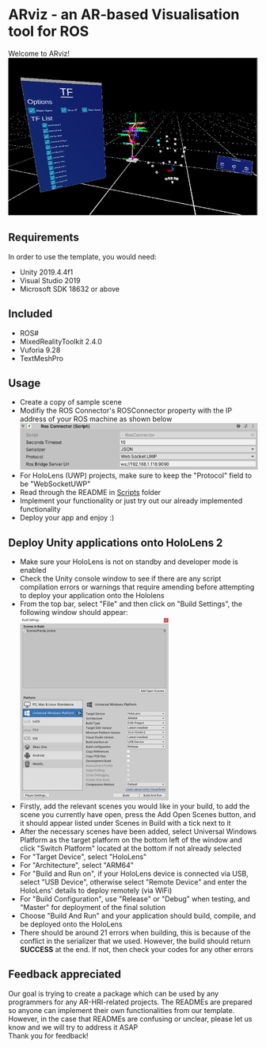 # ARviz - an AR-based Visualisation tool for ROS
Welcome to ARviz!
![alt text](Images/ARviz.PNG "ARviz")  
## Requirements
In order to use the template, you would need:
- Unity 2019.4.4f1
- Visual Studio 2019
- Microsoft SDK 18632 or above
## Included
- ROS#
- MixedRealityToolkit 2.4.0
- Vuforia 9.28
- TextMeshPro
## Usage
- Create a copy of sample scene
- Modifiy the ROS Connector's ROSConnector property with the IP address of your ROS machine as shown below  
![alt text](Images/SetIP.PNG "SetIP")  
- For HoloLens (UWP) projects, make sure to keep the "Protocol" field to be "WebSocketUWP"
- Read through the README in [Scripts](Assets/Scripts) folder  
- Implement your functionality or just try out our already implemented functionality  
- Deploy your app and enjoy :)  
## Deploy Unity applications onto HoloLens 2
- Make sure your HoloLens is not on standby and developer mode is enabled
- Check the Unity console window to see if there are any script compilation errors or warnings that require amending before attempting to deploy your application onto the Hololens
- From the top bar, select "File" and then click on "Build Settings", the following window should appear:  
![alt text](Images/Build.jpg "Build")  
- Firstly, add the relevant scenes you would like in your build, to add the scene you currently have open, press the Add Open Scenes button, and it should appear listed under Scenes in Build with a tick next to it  
- After the necessary scenes have been added, select Universal Windows Platform as the target platform on the bottom left of the window and click "Switch Platform" located at the bottom if not already selected  
- For "Target Device", select "HoloLens"  
- For "Architecture", select "ARM64" 
- For "Build and Run on", if your HoloLens device is connected via USB, select "USB Device", otherwise select "Remote Device" and enter the HoloLens' details to deploy remotely (via WiFi)   
- For "Build Configuration", use "Release" or "Debug" when testing, and "Master" for deployment of the final solution  
- Choose "Build And Run" and your application should build, compile, and be deployed onto the HoloLens
- There should be around 21 errors when building, this is because of the conflict in the serializer that we used. However, the build should return **SUCCESS** at the end. If not, then check your codes for any other errors  
## Feedback appreciated
Our goal is trying to create a package which can be used by any programmers for any AR-HRI-related projects. The READMEs are prepared so anyone can implement their own functionalities from our template. However, in the case that READMEs are confusing or unclear, please let us know and we will try to address it ASAP  
Thank you for feedback!  